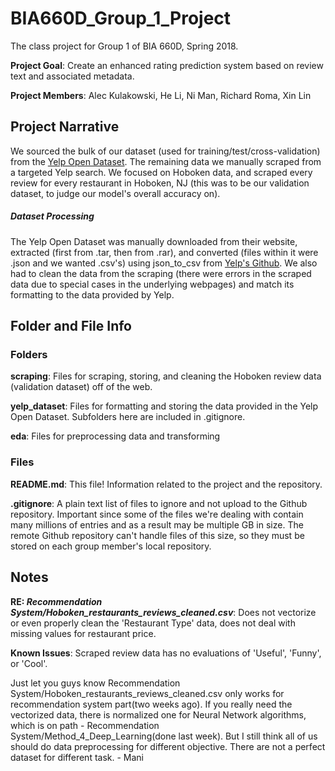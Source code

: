 # BIA660D_Group_1_Project
The class project for Group 1 of BIA 660D, Spring 2018.

**Project Goal**: Create an enhanced rating prediction system based on review text and associated metadata.

**Project Members**: Alec Kulakowski, He Li, Ni Man, Richard Roma, Xin Lin

Project Narrative 
-----------------
We sourced the bulk of our dataset (used for training/test/cross-validation) from the 
[Yelp Open Dataset](https://www.yelp.com/dataset). The remaining data we 
manually scraped from a targeted Yelp search. We focused on Hoboken data, 
and scraped every review for every restaurant in Hoboken, NJ (this was
to be our validation dataset, to judge our model's overall accuracy on).

##### Dataset Processing

The Yelp Open Dataset was manually downloaded from their website, extracted (first from 
.tar, then from .rar), and converted (files within it were .json and we wanted .csv's) 
using json_to_csv from [Yelp's Github](https://github.com/Yelp/dataset-examples). 
We also had to clean the data from the scraping (there were errors in the scraped data 
due to special cases in the underlying webpages) and match its formatting to the data 
provided by Yelp. 

Folder and File Info 
--------------------

### Folders

**scraping**: Files for scraping, storing, and cleaning the Hoboken review data 
(validation dataset) off of the web. 

**yelp_dataset**: Files for formatting and storing the data provided in the Yelp
Open Dataset. Subfolders here are included in .gitignore. 

**eda**: Files for preprocessing data and transforming 

### Files

**README.md**: This file! Information related to the project and the repository. 

**.gitignore**: A plain text list of files to ignore and not upload to the Github
repository. Important since some of the files we're dealing with contain many 
millions of entries and as a result may be multiple GB in size. The remote Github 
repository can't handle files of this size, so they must be stored on each group 
member's local repository. 

Notes 
-----
**RE: *Recommendation System/Hoboken_restaurants_reviews_cleaned.csv***: Does not
vectorize or even properly clean the 'Restaurant Type' data, does not deal with 
missing values for restaurant price. 

**Known Issues**: Scraped review data has no evaluations of 'Useful', 'Funny', 
or 'Cool'.

Just let you guys know Recommendation System/Hoboken_restaurants_reviews_cleaned.csv only works for recommendation system part(two weeks ago). If you really need the vectorized data, there is normalized one for Neural Network algorithms, which is on path - Recommendation System/Method_4_Deep_Learning(done last week). But I still think all of us should do data preprocessing for different objective. There are not a perfect dataset for different task. - Mani
